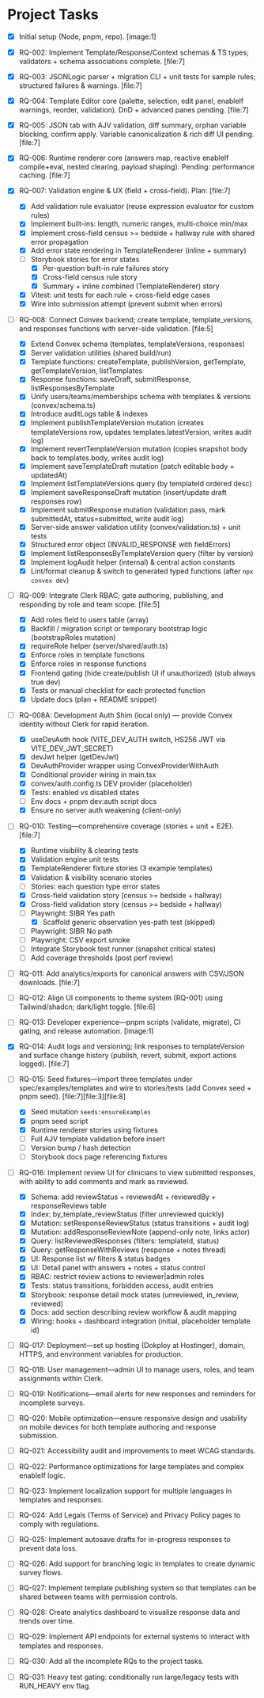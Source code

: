 # Project Tasks

- [x] Initial setup (Node, pnpm, repo). [image:1]
- [x] RQ-002: Implement Template/Response/Context schemas & TS types; validators + schema associations complete. [file:7]
- [x] RQ-003: JSONLogic parser + migration CLI + unit tests for sample rules; structured failures & warnings. [file:7]
- [x] RQ-004: Template Editor core (palette, selection, edit panel, enableIf warnings, reorder, validation). DnD + advanced panes pending. [file:7]
- [x] RQ-005: JSON tab with AJV validation, diff summary, orphan variable blocking, confirm apply. Variable canonicalization & rich diff UI pending. [file:7]
- [x] RQ-006: Runtime renderer core (answers map, reactive enableIf compile+eval, nested clearing, payload shaping). Pending: performance caching. [file:7]
- [x] RQ-007: Validation engine & UX (field + cross-field). Plan: [file:7]
	- [x] Add validation rule evaluator (reuse expression evaluator for custom rules)
	- [x] Implement built-ins: length, numeric ranges, multi-choice min/max
	- [x] Implement cross-field census >= bedside + hallway rule with shared error propagation
	- [x] Add error state rendering in TemplateRenderer (inline + summary)
	- [ ] Storybook stories for error states
		- [x] Per-question built-in rule failures story
		- [x] Cross-field census rule story
		- [x] Summary + inline combined (TemplateRenderer) story
	- [x] Vitest: unit tests for each rule + cross-field edge cases
	- [x] Wire into submission attempt (prevent submit when errors)
- [ ] RQ-008: Connect Convex backend; create template, template_versions, and responses functions with server-side validation. [file:5]
	- [x] Extend Convex schema (templates, templateVersions, responses)
	- [x] Server validation utilities (shared build/run)
	- [x] Template functions: createTemplate, publishVersion, getTemplate, getTemplateVersion, listTemplates
	- [x] Response functions: saveDraft, submitResponse, listResponsesByTemplate
	- [x] Unify users/teams/memberships schema with templates & versions (convex/schema.ts)
	- [x] Introduce auditLogs table & indexes
	- [x] Implement publishTemplateVersion mutation (creates templateVersions row, updates templates.latestVersion, writes audit log)
	- [x] Implement revertTemplateVersion mutation (copies snapshot body back to templates.body, writes audit log)
	- [x] Implement saveTemplateDraft mutation (patch editable body + updatedAt)
	- [x] Implement listTemplateVersions query (by templateId ordered desc)
	- [x] Implement saveResponseDraft mutation (insert/update draft responses row)
	- [x] Implement submitResponse mutation (validation pass, mark submittedAt, status=submitted, write audit log)
	- [x] Server-side answer validation utility (convex/validation.ts) + unit tests
	- [x] Structured error object (INVALID_RESPONSE with fieldErrors)
	- [x] Implement listResponsesByTemplateVersion query (filter by version)
	- [x] Implement logAudit helper (internal) & central action constants
	- [x] Lint/format cleanup & switch to generated typed functions (after `npx convex dev`) 
- [ ] RQ-009: Integrate Clerk RBAC; gate authoring, publishing, and responding by role and team scope. [file:5]
	- [x] Add roles field to users table (array)
	- [x] Backfill / migration script or temporary bootstrap logic (bootstrapRoles mutation)
	- [x] requireRole helper (server/shared/auth.ts)
	- [x] Enforce roles in template functions
	- [x] Enforce roles in response functions
	- [x] Frontend gating (hide create/publish UI if unauthorized) (stub always true dev)
	- [x] Tests or manual checklist for each protected function
	- [x] Update docs (plan + README snippet)
 - [ ] RQ-008A: Development Auth Shim (local only) — provide Convex identity without Clerk for rapid iteration.
	- [x] useDevAuth hook (VITE_DEV_AUTH switch, HS256 JWT via VITE_DEV_JWT_SECRET)
	- [x] devJwt helper (getDevJwt)
	- [x] DevAuthProvider wrapper using ConvexProviderWithAuth
	- [x] Conditional provider wiring in main.tsx
	- [x] convex/auth.config.ts DEV provider (placeholder)
	- [x] Tests: enabled vs disabled states
	- [ ] Env docs + pnpm dev:auth script docs
	- [x] Ensure no server auth weakening (client-only)
- [ ] RQ-010: Testing—comprehensive coverage (stories + unit + E2E). [file:7]
	- [x] Runtime visibility & clearing tests
	- [x] Validation engine unit tests
	- [x] TemplateRenderer fixture stories (3 example templates)
	- [x] Validation & visibility scenario stories
	- [ ] Stories: each question type error states
	- [x] Cross-field validation story (census >= bedside + hallway)
	- [x] Cross-field validation story (census >= bedside + hallway)
	- [ ] Playwright: SIBR Yes path
		- [x] Scaffold generic observation yes-path test (skipped)
	- [ ] Playwright: SIBR No path
	- [ ] Playwright: CSV export smoke
	- [ ] Integrate Storybook test runner (snapshot critical states)
	- [ ] Add coverage thresholds (post perf review)
- [ ] RQ-011: Add analytics/exports for canonical answers with CSV/JSON downloads. [file:7]
- [ ] RQ-012: Align UI components to theme system (RQ-001) using Tailwind/shadcn; dark/light toggle. [file:6]
- [ ] RQ-013: Developer experience—pnpm scripts (validate, migrate), CI gating, and release automation. [image:1]
- [x] RQ-014: Audit logs and versioning; link responses to templateVersion and surface change history (publish, revert, submit, export actions logged). [file:7]
- [ ] RQ-015: Seed fixtures—import three templates under spec/examples/templates and wire to stories/tests (add Convex seed + pnpm seed). [file:7][file:3][file:8]
	- [x] Seed mutation `seeds:ensureExamples`
	- [x] pnpm seed script
	- [x] Runtime renderer stories using fixtures
	- [ ] Full AJV template validation before insert
	- [ ] Version bump / hash detection
	- [ ] Storybook docs page referencing fixtures
- [ ] RQ-016: Implement review UI for clinicians to view submitted responses, with ability to add comments and mark as reviewed.
	- [x] Schema: add reviewStatus + reviewedAt + reviewedBy + responseReviews table
	- [x] Index: by_template_reviewStatus (filter unreviewed quickly)
	- [x] Mutation: setResponseReviewStatus (status transitions + audit log)
	- [x] Mutation: addResponseReviewNote (append-only note, links actor)
	- [x] Query: listReviewedResponses (filters: templateId, status)
	- [x] Query: getResponseWithReviews (response + notes thread)
	- [x] UI: Response list w/ filters & status badges
	- [x] UI: Detail panel with answers + notes + status control
	- [x] RBAC: restrict review actions to reviewer|admin roles
	- [x] Tests: status transitions, forbidden access, audit entries
	- [x] Storybook: response detail mock states (unreviewed, in_review, reviewed)
	- [x] Docs: add section describing review workflow & audit mapping
	- [x] Wiring: hooks + dashboard integration (initial, placeholder template id)
- [ ] RQ-017: Deployment—set up hosting (Dokploy at Hostinger), domain, HTTPS, and environment variables for production.
- [ ] RQ-018: User management—admin UI to manage users, roles, and team assignments within Clerk.
- [ ] RQ-019: Notifications—email alerts for new responses and reminders for incomplete surveys.
- [ ] RQ-020: Mobile optimization—ensure responsive design and usability on mobile devices for both template authoring and response submission.
- [ ] RQ-021: Accessibility audit and improvements to meet WCAG standards.
- [ ] RQ-022: Performance optimizations for large templates and complex enableIf logic.
- [ ] RQ-023: Implement localization support for multiple languages in templates and responses.
- [ ] RQ-024: Add Legals (Terms of Service) and Privacy Policy pages to comply with regulations.
- [ ] RQ-025: Implement autosave drafts for in-progress responses to prevent data loss.
- [ ] RQ-026: Add support for branching logic in templates to create dynamic survey flows.
- [ ] RQ-027: Implement template publishing system so that templates can be shared between teams with permission controls.
- [ ] RQ-028: Create analytics dashboard to visualize response data and trends over time.
- [ ] RQ-029: Implement API endpoints for external systems to interact with templates and responses.
- [ ] RQ-030: Add all the incomplete RQs to the project tasks.
- [ ] RQ-031: Heavy test gating: conditionally run large/legacy tests with RUN_HEAVY env flag.

